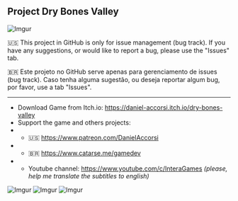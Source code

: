 ## Project **Dry Bones Valley**

![Imgur](https://i.imgur.com/PJQiW14.png)

🇺🇸 This project in GitHub is only for issue management (bug track). If you have any suggestions, or would like to report a bug, please use the "Issues" tab.

🇧🇷 Este projeto no GitHub serve apenas para gerenciamento de issues (bug track). Caso tenha alguma sugestão, ou deseja reportar algum bug, por favor, use a tab "Issues".

<hr>

* Download Game from Itch.io: https://daniel-accorsi.itch.io/dry-bones-valley
* Support the game and others projects: 
* * 🇺🇸 https://www.patreon.com/DanielAccorsi
* * 🇧🇷 https://www.catarse.me/gamedev
* * Youtube channel: https://www.youtube.com/c/InteraGames _(please, help me translate the subtitles to english)_

![Imgur](https://i.imgur.com/BmGjVFCm.png)
![Imgur](https://i.imgur.com/TOEeGJcm.png)
![Imgur](https://i.imgur.com/ssqHOVlm.png)
